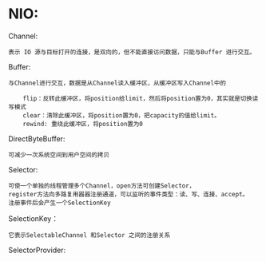 NIO:
===

Channel:

    表示 IO 源与目标打开的连接，是双向的，但不能直接访问数据，只能与Buffer 进行交互。
    
Buffer:
 
    与Channel进行交互，数据是从Channel读入缓冲区，从缓冲区写入Channel中的
        
        flip：反转此缓冲区，将position给limit，然后将position置为0，其实就是切换读写模式
        clear：清除此缓冲区，将position置为0，把capacity的值给limit。
        rewind: 重绕此缓冲区，将position置为0
        

DirectByteBuffer:

    可减少一次系统空间到用户空间的拷贝
    
    
Selector:

    可使一个单独的线程管理多个Channel，open方法可创建Selector，
    register方法向多路复用器器注册通道，可以监听的事件类型：读、写、连接、accept。
    注册事件后会产生一个SelectionKey
    
SelectionKey：

    它表示SelectableChannel 和Selector 之间的注册关系
    
SelectorProvider:
    
    
    
